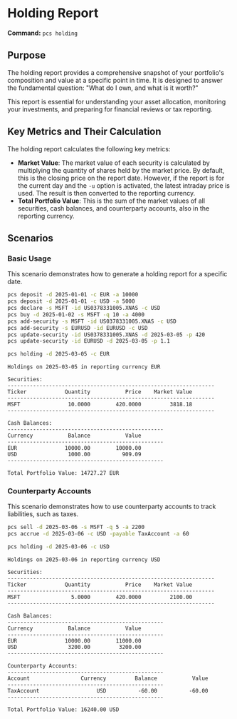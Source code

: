 # Holding Report

**Command:** `pcs holding`

## Purpose

The holding report provides a comprehensive snapshot of your portfolio's composition and value at a specific point in time. It is designed to answer the fundamental question: "What do I own, and what is it worth?"

This report is essential for understanding your asset allocation, monitoring your investments, and preparing for financial reviews or tax reporting.

## Key Metrics and Their Calculation

The holding report calculates the following key metrics:

*   **Market Value**: The market value of each security is calculated by multiplying the quantity of shares held by the market price. By default, this is the closing price on the report date. However, if the report is for the current day and the `-u` option is activated, the latest intraday price is used. The result is then converted to the reporting currency.
*   **Total Portfolio Value**: This is the sum of the market values of all securities, cash balances, and counterparty accounts, also in the reporting currency.

## Scenarios

### Basic Usage

This scenario demonstrates how to generate a holding report for a specific date.

```bash setup
pcs deposit -d 2025-01-01 -c EUR -a 10000
pcs deposit -d 2025-01-01 -c USD -a 5000
pcs declare -s MSFT -id US0378331005.XNAS -c USD
pcs buy -d 2025-01-02 -s MSFT -q 10 -a 4000
pcs add-security -s MSFT -id US0378331005.XNAS -c USD
pcs add-security -s EURUSD -id EURUSD -c USD
pcs update-security -id US0378331005.XNAS -d 2025-03-05 -p 420
pcs update-security -id EURUSD -d 2025-03-05 -p 1.1
```

```bash run
pcs holding -d 2025-03-05 -c EUR
```

```console check
Holdings on 2025-03-05 in reporting currency EUR

Securities:
-----------------------------------------------------------------
Ticker            Quantity           Price    Market Value
-----------------------------------------------------------------
MSFT               10.0000        420.0000         3818.18
-----------------------------------------------------------------

Cash Balances:
-------------------------------------------------
Currency           Balance           Value
-------------------------------------------------
EUR               10000.00        10000.00
USD                1000.00          909.09
-------------------------------------------------

Total Portfolio Value: 14727.27 EUR
```

### Counterparty Accounts

This scenario demonstrates how to use counterparty accounts to track liabilities, such as taxes.

```bash run
pcs sell -d 2025-03-06 -s MSFT -q 5 -a 2200
pcs accrue -d 2025-03-06 -c USD -payable TaxAccount -a 60 
```

```bash run
pcs holding -d 2025-03-06 -c USD
```

```console check
Holdings on 2025-03-06 in reporting currency USD

Securities:
-----------------------------------------------------------------
Ticker            Quantity           Price    Market Value
-----------------------------------------------------------------
MSFT                5.0000        420.0000         2100.00
-----------------------------------------------------------------

Cash Balances:
-------------------------------------------------
Currency           Balance           Value
-------------------------------------------------
EUR               10000.00        11000.00
USD                3200.00         3200.00
-------------------------------------------------

Counterparty Accounts:
-------------------------------------------------
Account                Currency         Balance           Value
-------------------------------------------------
TaxAccount                  USD          -60.00          -60.00
-------------------------------------------------

Total Portfolio Value: 16240.00 USD
```